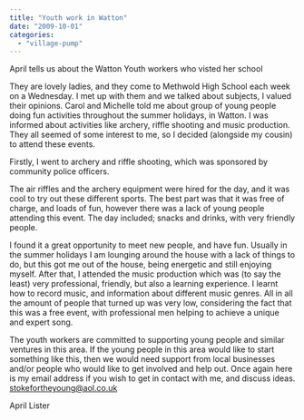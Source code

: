 ```yaml
---
title: "Youth work in Watton"
date: "2009-10-01"
categories: 
  - "village-pump"
---
```


April tells us about the Watton Youth workers who visted her school

They are lovely ladies, and they come to Methwold High School each week on a Wednesday. I met up with them and we talked about subjects, I valued their opinions. Carol and Michelle told me about group of young people doing fun activities throughout the summer holidays, in Watton. I was informed about activities like archery, riffle shooting and music production. They all seemed of some interest to me, so I decided (alongside my cousin) to attend these events.

Firstly, I went to archery and riffle shooting, which was sponsored by community police officers.

The air riffles and the archery equipment were hired for the day, and it was cool to try out these different sports. The best part was that it was free of charge, and loads of fun, however there was a lack of young people attending this event. The day included; snacks and drinks, with very friendly people.

I found it a great opportunity to meet new people, and have fun. Usually in the summer holidays I am lounging around the house with a lack of things to do, but this got me out of the house, being energetic and still enjoying myself. After that, I attended the music production which was (to say the least) very professional, friendly, but also a learning experience. I learnt how to record music, and information about different music genres. All in all the amount of people that turned up was very low, considering the fact that this was a free event, with professional men helping to achieve a unique and expert song.

The youth workers are committed to supporting young people and similar ventures in this area. If the young people in this area would like to start something like this, then we would need support from local businesses and/or people who would like to get involved and help out. Once again here is my email address if you wish to get in contact with me, and discuss ideas. stokefortheyoung@aol.co.uk

April Lister
